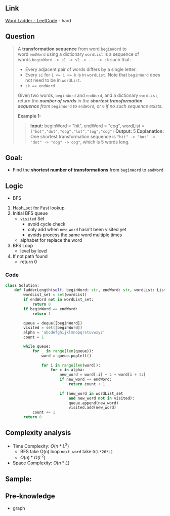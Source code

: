 ## Link
[Word Ladder - LeetCode](https://leetcode.com/problems/word-ladder/description/) - hard
## Question
>A **transformation sequence** from word `beginWord` to word `endWord` using a dictionary `wordList` is a sequence of words `beginWord -> s1 -> s2 -> ... -> sk` such that:
>
> - Every adjacent pair of words differs by a single letter.
> - Every `si` for `1 <= i <= k` is in `wordList`. Note that `beginWord` does not need to be in `wordList`.
> - `sk == endWord`
>
> Given two words, `beginWord` and `endWord`, and a dictionary `wordList`, return _the **number of words** in the **shortest transformation sequence** from_ `beginWord` _to_ `endWord`_, or_ `0` _if no such sequence exists._
>
> **Example 1:**
>> **Input:** beginWord = "hit", endWord = "cog", wordList = `["hot","dot","dog","lot","log","cog"]`
>> **Output:** 5
>> **Explanation:** One shortest transformation sequence is `"hit" -> "hot" -> "dot" -> "dog" -> cog"`, which is 5 words long.

## Goal:
- Find the **shortest number of transformations** from `beginWord` to `endWord`
## Logic
- BFS
1. Hash_set for Fast lookup
2. Initial BFS queue
	- `visited` Set
		- avoid cycle check
		- only add when `new_word` hasn't been visited yet
		- avoids process the same word multiple times
	- alphabet for replace the word
3. BFS Loop
	- level by level
4. If not path found
	- return 0
### Code
```python
class Solution:
    def ladderLength(self, beginWord: str, endWord: str, wordList: List[str]) -> int:
        wordList_set = set(wordList)
        if endWord not in wordList_set:
            return 0
        if beginWord == endWord:
            return 1
        
        queue = deque([beginWord])
        visited = set([beginWord])
        alpha = 'abcdefghijklmnopqrstuvwxyz'
        count = 1

        while queue:
            for _ in range(len(queue)):
                word = queue.popleft()
                
                for i in range(len(word)):
                    for c in alpha:
                        new_word = word[:i] + c + word[i + 1:]
                        if new_word == endWord:
                            return count + 1
            
                        if (new_word in wordList_set 
                            and new_word not in visited):
                            queue.append(new_word)
                            visited.add(new_word)
            count += 1
        return 0
```

## Complexity analysis
- Time Complexity: $O(n*L^2)$
	- BFS take O(n) loop `next_word` take `O(L*26*L)`
	- $O(n) * O(L^2)$
- Space Complexity: $O(n*L)$

## Sample: 


## Pre-knowledge
- graph
